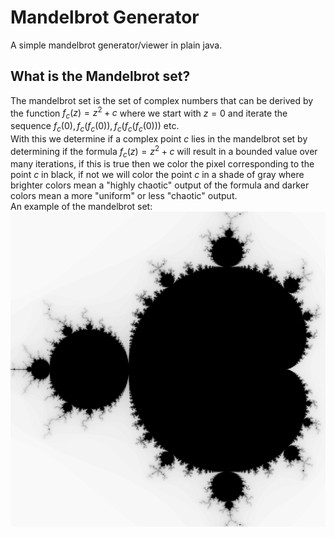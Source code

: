 # Mandelbrot Generator
A simple mandelbrot generator/viewer in  plain java.

## What is the Mandelbrot set?
The mandelbrot set is the set of complex numbers that can be derived by the function $f_{c}(z)=z^{2}+c$ where we start with $z=0$ and iterate the sequence $f_{c}(0), f_{c}(f_{c}(0)), f_{c}(f_{c}(f_{c}(0)))$ etc.   
With this we determine if a complex point $c$ lies in the mandelbrot set by determining if the formula $f_{c}(z)=z^{2}+c$ will result in a bounded value over many iterations, if this is true then we color the pixel corresponding to the point $c$ in black, if not we will color the point $c$ in a shade of gray where brighter colors mean a "highly chaotic" output of the formula and darker colors mean a more "uniform" or less "chaotic" output.  
An example of the mandelbrot set:   
<img src="images/1024.png" alt="Mandelbrot set 1024x1024" width="512"/>